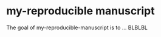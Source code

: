# my-reproducible manuscript

<!-- badges: start -->
<!-- badges: end -->

The goal of my-reproducible-manuscript is to ... BLBLBL


